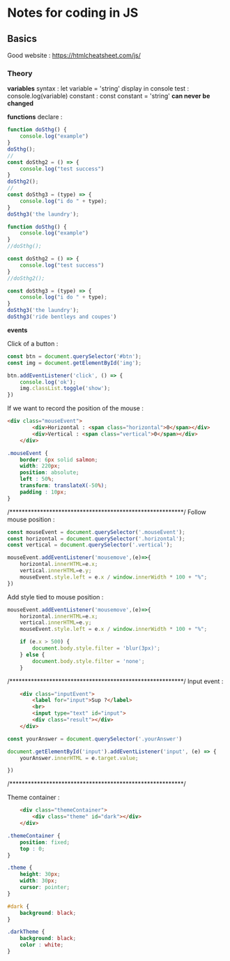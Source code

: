 # Notes for coding in JS

## Basics

Good website : https://htmlcheatsheet.com/js/

### Theory

__variables__
syntax : let variable = 'string'
display in console test : console.log(variable)
constant : const constant = 'string' __can never be changed__

__functions__
declare :
```js
function doSthg() {
    console.log("example")
}
doSthg();
//
const doSthg2 = () => {
    console.log("test success")
}
doSthg2();
//
const doSthg3 = (type) => {
    console.log("i do " + type);
}
doSthg3('the laundry');

function doSthg() {
    console.log("example")
}
//doSthg();

const doSthg2 = () => {
    console.log("test success")
}
//doSthg2();

const doSthg3 = (type) => {
    console.log("i do " + type);
}
doSthg3('the laundry');
doSthg3('ride bentleys and coupes')
```

__events__

Click of a button :

```js
const btn = document.querySelector('#btn');
const img = document.getElementById('img');

btn.addEventListener('click', () => {
    console.log('ok');
    img.classList.toggle('show');
})
```
If we want to record the position of the mouse :
```html
<div class="mouseEvent">
        <div>Horizontal : <span class="horizontal">0</span></div>
        <div>Vertical : <span class="vertical">0</span></div>
    </div>
```
```css
.mouseEvent {
    border: 6px solid salmon;
    width: 220px;
    position: absolute;
    left : 50%;
    transform: translateX(-50%);
    padding : 10px;
}
```
/*********************************************************/
Follow mouse position :

```js
const mouseEvent = document.querySelector('.mouseEvent');
const horizontal = document.querySelector('.horizontal');
const vertical = document.querySelector('.vertical');

mouseEvent.addEventListener('mousemove',(e)=>{
    horizontal.innerHTML=e.x;
    vertical.innerHTML=e.y;
    mouseEvent.style.left = e.x / window.innerWidth * 100 + "%";
})
```
Add style tied to mouse position :

```js
mouseEvent.addEventListener('mousemove',(e)=>{
    horizontal.innerHTML=e.x;
    vertical.innerHTML=e.y;
    mouseEvent.style.left = e.x / window.innerWidth * 100 + "%";

    if (e.x > 500) {
        document.body.style.filter = 'blur(3px)';
    } else {
        document.body.style.filter = 'none';
    }
```
/*********************************************************/
Input event :
```html
    <div class="inputEvent">
        <label for="input">Sup ?</label>
        <br>
        <input type="text" id="input">
        <div class="result"></div>
    </div>
```
```js
const yourAnswer = document.querySelector('.yourAnswer')

document.getElementById('input').addEventListener('input', (e) => {
    yourAnswer.innerHTML = e.target.value;

})
```
/*********************************************************/

Theme container :

```html
    <div class="themeContainer">
        <div class="theme" id="dark"></div>
    </div>
```

```css
.themeContainer {
    position: fixed;
    top : 0;
}

.theme {
    height: 30px;
    width: 30px;
    cursor: pointer;
}

#dark {
    background: black;
}

.darkTheme {
    background: black;
    color : white;
}
```



